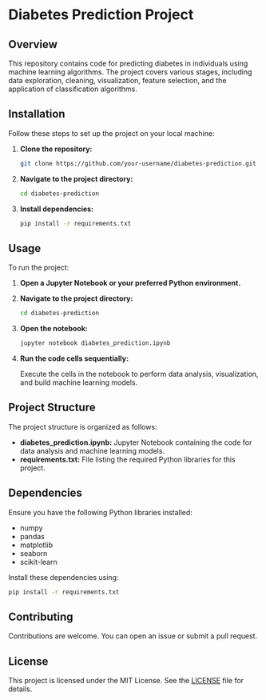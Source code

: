 # Diabetes Prediction Project

## Overview

This repository contains code for predicting diabetes in individuals using machine learning algorithms. The project covers various stages, including data exploration, cleaning, visualization, feature selection, and the application of classification algorithms.

## Installation

Follow these steps to set up the project on your local machine:

1. **Clone the repository:**

   ```bash
   git clone https://github.com/your-username/diabetes-prediction.git
   ```

2. **Navigate to the project directory:**

   ```bash
   cd diabetes-prediction
   ```

3. **Install dependencies:**

   ```bash
   pip install -r requirements.txt
   ```

## Usage

To run the project:

1. **Open a Jupyter Notebook or your preferred Python environment.**

2. **Navigate to the project directory:**

   ```bash
   cd diabetes-prediction
   ```

3. **Open the notebook:**

   ```bash
   jupyter notebook diabetes_prediction.ipynb
   ```

4. **Run the code cells sequentially:**

   Execute the cells in the notebook to perform data analysis, visualization, and build machine learning models.

## Project Structure

The project structure is organized as follows:

- **diabetes_prediction.ipynb:** Jupyter Notebook containing the code for data analysis and machine learning models.
- **requirements.txt:** File listing the required Python libraries for this project.

## Dependencies

Ensure you have the following Python libraries installed:

- numpy
- pandas
- matplotlib
- seaborn
- scikit-learn

Install these dependencies using:

```bash
pip install -r requirements.txt
```

## Contributing

Contributions are welcome. You can open an issue or submit a pull request.

## License

This project is licensed under the MIT License. See the [LICENSE](LICENSE) file for details.
